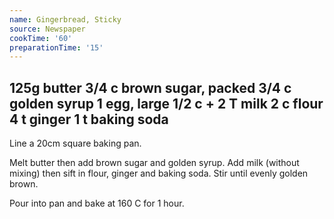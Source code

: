 ```yaml
---
name: Gingerbread, Sticky
source: Newspaper
cookTime: '60'
preparationTime: '15'
---
```

125g butter
3/4 c brown sugar, packed
3/4 c golden syrup
1 egg, large
1/2 c + 2 T milk
2 c flour
4 t ginger
1 t baking soda
---
Line a 20cm square baking pan.

Melt butter then add brown sugar and golden syrup.  Add milk (without mixing) then sift in flour, ginger and baking soda.  Stir until evenly golden brown.

Pour into pan and bake at 160 C for 1 hour.

